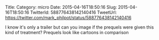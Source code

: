 Title: 
Category: micro
Date: 2015-04-16T18:50:16
Slug: 2015-04-16T18:50:16
TwitterId: 588776438142140416
TweetUrl: https://twitter.com/mark_philpot/status/588776438142140416

I know it's only a trailer but can you image if the prequels were given this kind of treatment? Prequels look like cartoons in comparison